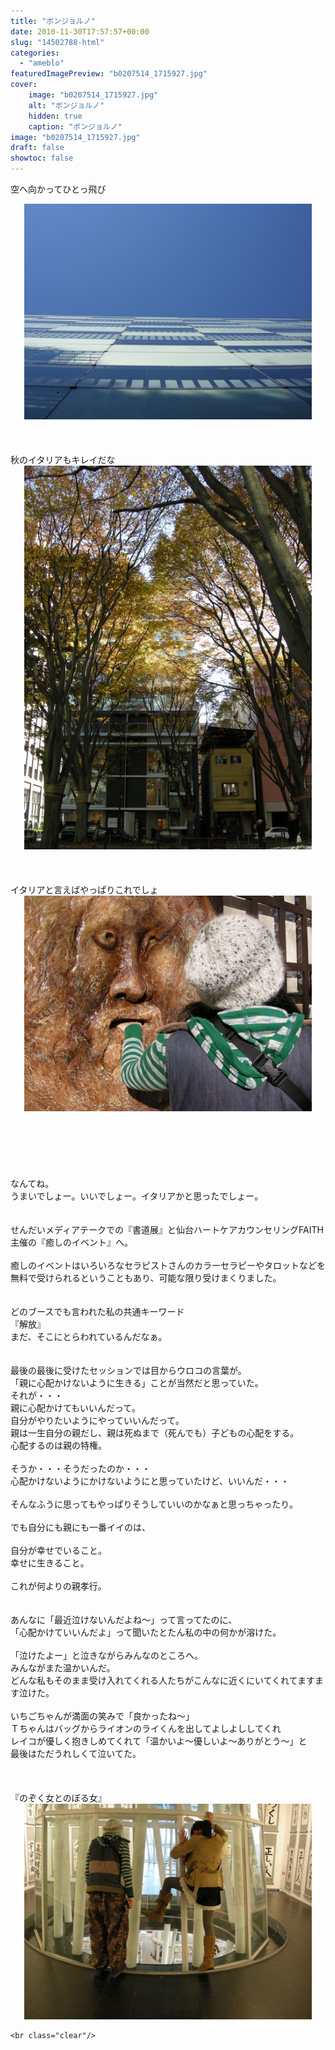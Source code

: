 ```yaml
---
title: "ボンジョルノ"
date: 2010-11-30T17:57:57+00:00
slug: "14502788-html"
categories:
  - "ameblo"
featuredImagePreview: "b0207514_1715927.jpg"
cover:
    image: "b0207514_1715927.jpg"
    alt: "ボンジョルノ"
    hidden: true
    caption: "ボンジョルノ"
image: "b0207514_1715927.jpg"
draft: false
showtoc: false
---
```

空へ向かってひとっ飛び<br/>
<center><a href="b0207514_1715927.jpg" rel="nofollow"><img src="b0207514_1715927.jpg" alt="ボンジョルノ_b0207514_1715927.jpg" class="IMAGE_MID" height="345" width="460"/></a></center><br/>
<br/>
<br/>
秋のイタリアもキレイだな<br/>
<center><a href="b0207514_1716155.jpg" rel="nofollow"><img src="b0207514_1716155.jpg" alt="ボンジョルノ_b0207514_1716155.jpg" class="IMAGE_MID" height="614" width="460"/></a></center><br/>
<br/>
<br/>
イタリアと言えばやっぱりこれでしょ<br/>
<center><a href="b0207514_17171318.jpg" rel="nofollow"><img src="b0207514_17171318.jpg" alt="ボンジョルノ_b0207514_17171318.jpg" class="IMAGE_MID" height="345" width="460"/></a></center><br/>
<br/>
<br/>
<br/>
<br/>
<br/>
なんてね。<br/>
うまいでしょー。いいでしょー。イタリアかと思ったでしょー。<br/>
<br/>
<br/>
せんだいメディアテークでの『書道展』と仙台ハートケアカウンセリングFAITH主催の『癒しのイベント』へ。<br/>
<br/>
癒しのイベントはいろいろなセラピストさんのカラーセラピーやタロットなどを無料で受けられるということもあり、可能な限り受けまくりました。<br/>
<br/>
<br/>
どのブースでも言われた私の共通キーワード<br/>
『解放』<br/>
まだ、そこにとらわれているんだなぁ。<br/>
<br/>
<br/>
最後の最後に受けたセッションでは目からウロコの言葉が。<br/>
「親に心配かけないように生きる」ことが当然だと思っていた。<br/>
それが・・・<br/>
親に心配かけてもいいんだって。<br/>
自分がやりたいようにやっていいんだって。<br/>
親は一生自分の親だし、親は死ぬまで（死んでも）子どもの心配をする。<br/>
心配するのは親の特権。<br/>
<br/>
そうか・・・そうだったのか・・・<br/>
心配かけないようにかけないようにと思っていたけど、いいんだ・・・<br/>
<br/>
そんなふうに思ってもやっぱりそうしていいのかなぁと思っちゃったり。<br/>
<br/>
でも自分にも親にも一番イイのは、<br/>
<br/>
自分が幸せでいること。<br/>
幸せに生きること。<br/>
<br/>
これが何よりの親孝行。<br/>
<br/>
<br/>
あんなに「最近泣けないんだよね～」って言ってたのに、<br/>
「心配かけていいんだよ」って聞いたとたん私の中の何かが溶けた。<br/>
<br/>
「泣けたよー」と泣きながらみんなのところへ。<br/>
みんながまた温かいんだ。<br/>
どんな私もそのまま受け入れてくれる人たちがこんなに近くにいてくれてますます泣けた。<br/>
<br/>
いちごちゃんが満面の笑みで「良かったね～」<br/>
Ｔちゃんはバッグからライオンのライくんを出してよしよししてくれ<br/>
レイコが優しく抱きしめてくれて「温かいよ～優しいよ～ありがとう～」と<br/>
最後はただうれしくて泣いてた。<br/>
<br/>
<br/>
<br/>
『のぞく女とのぼる女』<br/>
<center><a href="b0207514_175028.jpg" rel="nofollow"><img src="b0207514_175028.jpg" alt="ボンジョルノ_b0207514_175028.jpg" class="IMAGE_MID" height="345" width="460"/></a></center>

    <br class="clear"/>